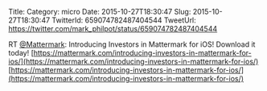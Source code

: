 Title: 
Category: micro
Date: 2015-10-27T18:30:47
Slug: 2015-10-27T18:30:47
TwitterId: 659074782487404544
TweetUrl: https://twitter.com/mark_philpot/status/659074782487404544

RT [@Mattermark](https://twitter.com/Mattermark): Introducing Investors in Mattermark for iOS! Download it today! [https://mattermark.com/introducing-investors-in-mattermark-for-ios/](https://mattermark.com/introducing-investors-in-mattermark-for-ios/) [https://mattermark.com/introducing-investors-in-mattermark-for-ios/](https://mattermark.com/introducing-investors-in-mattermark-for-ios/)